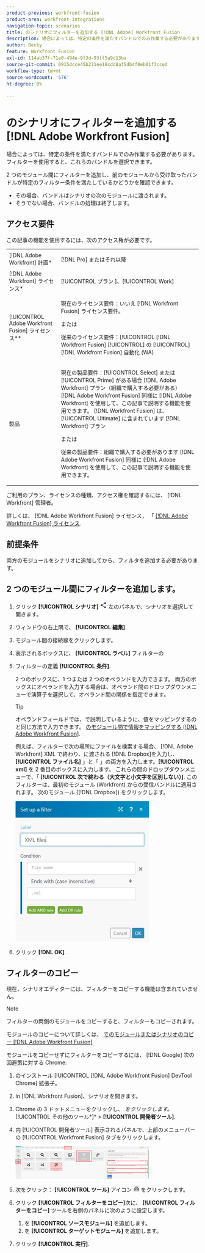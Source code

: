 ```yaml
---
product-previous: workfront-fusion
product-area: workfront-integrations
navigation-topic: scenarios
title: のシナリオにフィルターを追加する [!DNL Adobe] Workfront Fusion
description: 場合によっては、特定の条件を満たすバンドルでのみ作業する必要があります。 フィルターを使用すると、これらのバンドルを選択できます。
author: Becky
feature: Workfront Fusion
exl-id: 114ab37f-71e0-494e-9f3d-93ff5a9d13ba
source-git-commit: 0915dcce45b271ee18cdd8af5db4f0eb01f3cced
workflow-type: tm+mt
source-wordcount: '576'
ht-degree: 0%

---
```


# のシナリオにフィルターを追加する [!DNL Adobe Workfront Fusion]

場合によっては、特定の条件を満たすバンドルでのみ作業する必要があります。 フィルターを使用すると、これらのバンドルを選択できます。

<!--

For example, you could create a scenario with the [!UICONTROL Watch records] trigger for [!DNL Salesforce] to capture only records containing a specific word written by a specific author.

-->

2 つのモジュール間にフィルターを追加し、前のモジュールから受け取ったバンドルが特定のフィルター条件を満たしているかどうかを確認できます。

* その場合、バンドルはシナリオの次のモジュールに渡されます。
* そうでない場合、バンドルの処理は終了します。

## アクセス要件

この記事の機能を使用するには、次のアクセス権が必要です。

<table style="table-layout:auto">
 <col> 
 <col> 
 <tbody> 
  <tr> 
    <td role="rowheader">[!DNL Adobe Workfront] 計画*</td> 
   <td> <p>[!DNL Pro] またはそれ以降</p> </td> 
  </tr> 
  <tr data-mc-conditions=""> 
   <td role="rowheader">[!DNL Adobe Workfront] ライセンス*</td> 
   <td> <p>[!UICONTROL プラン ]、[!UICONTROL Work]</p> </td> 
  </tr> 
  <tr> 
   <td role="rowheader">[!UICONTROL Adobe Workfront Fusion] ライセンス**</td> 
  <td>
   <p>現在のライセンス要件：いいえ [!DNL Workfront Fusion] ライセンス要件。</p>
   <p>または</p>
   <p>従来のライセンス要件：[!UICONTROL [!DNL Workfront Fusion] [!UICONTROL] の [!UICONTROL] [!DNL Workfront Fusion] 自動化 (WA)</p>
   </td>    </tr> 
  </tr> 
  <tr> 
   <td role="rowheader">製品</td> 
   <td>
   <p>現在の製品要件：[!UICONTROL Select] または [!UICONTROL Prime] がある場合 [!DNL Adobe Workfront] プラン（組織で購入する必要がある） [!DNL Adobe Workfront Fusion] 同様に [!DNL Adobe Workfront] を使用して、この記事で説明する機能を使用できます。 [!DNL Workfront Fusion] は、[!UICONTROL Ultimate] に含まれています [!DNL Workfront] プラン</p>
   <p>または</p>
   <p>従来の製品要件：組織で購入する必要があります [!DNL Adobe Workfront Fusion] 同様に [!DNL Adobe Workfront] を使用して、この記事で説明する機能を使用できます。</p>
   </td> 
  </tr> 
 </tbody> 
</table>

ご利用のプラン、ライセンスの種類、アクセス権を確認するには、 [!DNL Workfront] 管理者。

詳しくは、 [!DNL Adobe Workfront Fusion] ライセンス， 「 [[!DNL Adobe Workfront Fusion] ライセンス](../../workfront-fusion/get-started/license-automation-vs-integration.md).

## 前提条件

両方のモジュールをシナリオに追加してから、フィルタを追加する必要があります。

## 2 つのモジュール間にフィルターを追加します。

1. クリック **[!UICONTROL シナリオ]** ![](assets/scenarios-icon.png) 左のパネルで、シナリオを選択して開きます。
1. ウィンドウの右上隅で、 **[!UICONTROL 編集]**.
1. モジュール間の接続線をクリックします。
1. 表示されるボックスに、 **[!UICONTROL ラベル]** フィルターの
1. フィルターの定義 **[!UICONTROL 条件]**.

   2 つのボックスに、1 つまたは 2 つのオペランドを入力できます。 両方のボックスにオペランドを入力する場合は、オペランド間のドロップダウンメニューで演算子を選択して、オペランド間の関係を指定できます。

   >[!TIP]
   >
   >オペランドフィールドでは、で説明しているように、値をマッピングするのと同じ方法で入力できます。 [のモジュール間で情報をマッピングする [!DNL Adobe Workfront Fusion]](../../workfront-fusion/mapping/map-information-between-modules.md).

   例えば、フィルターで次の場所にファイルを検索する場合、 [!DNL Adobe Workfront] XML で終わり、に渡される [!DNL Dropbox]を入力し、 **[!UICONTROL ファイル名]** 」と「 」の両方を入力します。**[!UICONTROL xml]** を 2 番目のボックスに入力します。 これらの間のドロップダウンメニューで、「 **[!UICONTROL 次で終わる（大文字と小文字を区別しない）]**. このフィルターは、最初のモジュール (Workfront) からの受信バンドルに適用されます。 次のモジュール ([!DNL Dropbox]) をクリックします。

   ![](assets/set-up-filter-box-350x368.jpg)

1. クリック **[!DNL OK]**.

## フィルターのコピー

現在、シナリオエディターには、フィルターをコピーする機能は含まれていません。

>[!NOTE]
>
>フィルターの両側のモジュールをコピーすると、フィルターもコピーされます。
>
>モジュールのコピーについて詳しくは、 [でのモジュールまたはシナリオのコピー [!DNL Adobe Workfront Fusion]](../../workfront-fusion/scenarios/copy-modules-or-scenarios.md)

モジュールをコピーせずにフィルターをコピーするには、 [!DNL Google] 次の回避策に対する Chrome:

1. のインストール [!UICONTROL [!DNL Adobe Workfront Fusion] DevTool Chrome] 拡張子。
1. In [!DNL Workfront Fusion]、シナリオを開きます。
1. Chrome の 3 ドットメニューをクリックし、 *をクリックします。*[!UICONTROL その他のツール*]* > **[!UICONTROL 開発者ツール]**.

1. 内 [!UICONTROL 開発者ツール] 表示されるパネルで、上部のメニューバーの [!UICONTROL Workfront Fusion] タブをクリックします。

   ![](assets/copy-a-filter-350x174.png)

1. 次をクリック： **[!UICONTROL ツール]** アイコン ![](assets/devtools-tools-icon.png) をクリックします。

1. クリック **[!UICONTROL フィルターをコピー]**&#x200B;次に、 **[!UICONTROL フィルターをコピー]** ツールを右側のパネルに次のように設定します。

   1. を **[!UICONTROL ソースモジュール]** を追加します。
   1. を **[!UICONTROL ターゲットモジュール]** を追加します。

1. クリック **[!UICONTROL 実行]**.

